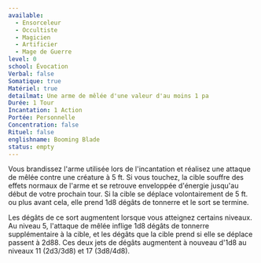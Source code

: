 ```yaml
---
available:
  - Ensorceleur
  - Occultiste
  - Magicien
  - Artificier
  - Mage de Guerre
level: 0
school: Évocation
Verbal: false
Somatique: true
Matériel: true
detailmat: Une arme de mêlée d'une valeur d'au moins 1 pa
Durée: 1 Tour
Incantation: 1 Action
Portée: Personnelle
Concentration: false
Rituel: false
englishname: Booming Blade
status: empty
---
```

Vous brandissez l'arme utilisée lors de l'incantation et réalisez une attaque de mêlée contre une créature à 5 ft. Si vous touchez, la cible souffre des effets normaux de l'arme et se retrouve enveloppée d'énergie jusqu'au début de votre prochain tour. Si la cible se déplace volontairement de 5 ft. ou plus avant cela, elle prend 1d8 dégâts de tonnerre et le sort se termine.

Les dégâts de ce sort augmentent lorsque vous atteignez certains niveaux. Au niveau 5, l'attaque de mêlée inflige 1d8 dégâts de tonnerre supplémentaire à la cible, et les dégâts que la cible prend si elle se déplace passent à 2d88. Ces deux jets de dégâts augmentent à nouveau d'1d8 au niveaux 11 (2d3/3d8) et 17 (3d8/4d8).
